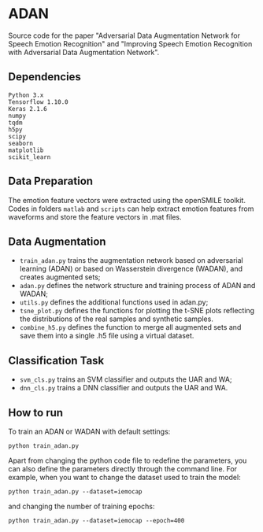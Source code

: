 # ADAN
Source code for the paper "Adversarial Data Augmentation Network for Speech Emotion Recognition" and "Improving Speech Emotion Recognition with Adversarial Data Augmentation Network".

## Dependencies
    Python 3.x
    Tensorflow 1.10.0
    Keras 2.1.6
    numpy
    tqdm
    h5py
    scipy
    seaborn
    matplotlib
    scikit_learn

## Data Preparation
The emotion feature vectors were extracted using the openSMILE toolkit. Codes in folders `matlab` and `scripts` can help extract emotion features from waveforms and store the feature vectors in .mat files.

## Data Augmentation
- `train_adan.py` trains the augmentation network based on adversarial learning (ADAN) or based on Wasserstein divergence (WADAN), and creates augmented sets;
- `adan.py` defines the network structure and training process of ADAN and WADAN;
- `utils.py` defines the additional functions used in adan.py;
- `tsne_plot.py` defines the functions for plotting the t-SNE plots reflecting the distributions of the real samples and synthetic samples. 
- `combine_h5.py` defines the function to merge all augmented sets and save them into a single .h5 file using a virtual dataset.

## Classification Task
- `svm_cls.py` trains an SVM classifier and outputs the UAR and WA;
- `dnn_cls.py` trains a DNN classifier and outputs the UAR and WA.

## How to run
To train an ADAN or WADAN with default settings:    
    
    python train_adan.py 
    
Apart from changing the python code file to redefine the parameters, you can also define the parameters directly through the command line. For example, when you want to change the dataset used to train the model:   

    python train_adan.py --dataset=iemocap  
    
and changing the number of training epochs:  

    python train_adan.py --dataset=iemocap --epoch=400

